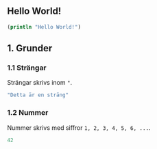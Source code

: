 ## Hello World!

```clojure
(println "Hello World!")
```

## 1. Grunder

### 1.1 Strängar
Strängar skrivs inom `"`.

```clojure
"Detta är en sträng"
```

### 1.2 Nummer
Nummer skrivs med siffror `1, 2, 3, 4, 5, 6, ...`.

```clojure
42
```
